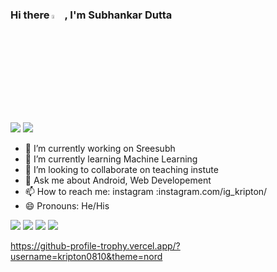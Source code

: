 ### Hi there <img src="https://raw.githubusercontent.com/nixin72/nixin72/master/wave.gif" width="4%" height="4%" >, I'm Subhankar Dutta
<img src="https://miro.medium.com/max/800/1*zzTEyTwyy7jXibtqVWg84Q.gif"> <img src = "https://media2.giphy.com/media/1ynCEtlgMPAeNAqdnu/giphy.gif?cid=6c09b952hsq7zgt1sb2f2jofj5qe00ypt2fvc4rqgd0rvp0n&rid=giphy.gif&ct=s">

- 🔭 I’m currently working on Sreesubh                                               
- 🌱 I’m currently learning Machine Learning
- 👯 I’m looking to collaborate on teaching instute
- 💬 Ask me about Android, Web Developement 
- 📫 How to reach me: instagram :instagram.com/ig_kripton/ 
- 😄 Pronouns: He/His

<img src = "https://thumbs.gfycat.com/ColorlessBitesizedKob-max-1mb.gif">

<img src ="https://github-readme-stats.vercel.app/api?username=Kripton0810&&show_icons=true&title_color=ffffff&icon_color=bb2acf&text_color=daf7dc&bg_color=151515">

<img src="https://enlivit.com/assets/images/main_image.gif">
<img src="https://c.tenor.com/G61A9zcJgVYAAAAd/android-developer.gif">

https://github-profile-trophy.vercel.app/?username=kripton0810&theme=nord
